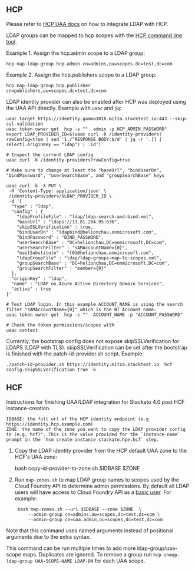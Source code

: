 ## HCP

Please refer to [HCP UAA docs](../../docs/uaa.md#uaaldap-integration) on how to integrate LDAP with HCP.

LDAP groups can be mapped to hcp scopes with the [HCP command line tool](../../cmd/hcp/subcmd/map_ldap_group.go).

Example 1. Assign the hcp.admin scope to a LDAP group: 

    hcp map-ldap-group hcp.admin cn=admins,ou=scopes,dc=test,dc=com

Example 2. Assign the hcp.publishers scope to a LDAP group: 

    hcp map-ldap-group hcp.publisher cn=publishers,ou=scopes,dc=test,dc=com

LDAP identity provider can also be enabled after HCP was deployed using the UAA API directly.
Example with `uaac` and `jq`:

```
uaac target https://identity.gamma1018.mitza.stacktest.io:443 --skip-ssl-validation
uaac token owner get  hcp -s ""  admin -p HCP_ADMIN_PASSWORD"
export LDAP_PROVIDER_ID=$(uaac curl -k /identity-providers?rawConfig=true | sed '1,/^RESPONSE BODY:$/d' | jq -r '.[] | select(.originKey == "ldap") | .id')

# Inspect the current LDAP config
uaac curl -k /identity-providers?rawConfig=true

# Make sure to change at least the "baseUrl", "bindUserDn", "bindPassword", "userSearchBase", and "groupSearchBase" keys

uaac curl -k -X PUT \
 -H 'Content-Type: application/json' \
 /identity-providers/$LDAP_PROVIDER_ID \
 -d '{
  "type" : "ldap",
  "config" : {
    "ldapProfileFile" : "ldap/ldap-search-and-bind.xml",
    "baseUrl" : "ldaps://13.81.204.95:636",
    "skipSSLVerification" : true,
    "bindUserDn" : "ldapbind@helionchau.onmicrosoft.com",
    "bindPassword" : "BIND_PASSWORD",
    "userSearchBase" : "DC=helionchau,DC=onmicrosoft,DC=com",
    "userSearchFilter" : "sAMAccountName={0}",
    "mailSubstitute" : "{0}@helionchau.onmicrosoft.com",
    "ldapGroupFile" : "ldap/ldap-groups-map-to-scopes.xml",
    "groupSearchBase" : "DC=helionchau,DC=onmicrosoft,DC=com",
    "groupSearchFilter" : "member={0}"
  },
  "originKey" : "ldap",
  "name" : "LDAP on Azure Active Directory Domain Services",
  "active" : true
}'

# Test LDAP login. In this example ACCOUNT_NAME is using the search filter "sAMAccountName={0}" which is the NT Account name.
uaac token owner get  hcp -s ""  ACCOUNT_NAME -p "ACCOUNT_PASSWORD"

# Check the token permissions/scopes with
uaac context

```

Currently, the bootstrap config does not expose skipSSLVerification for LDAPS (LDAP with TLS). skipSSLVerification can 
be set after the bootstrap is finished with the patch-id-provider.sh script. Example:

    ./patch-id-provider.sh https://identity.mitza.stacktest.io  hcf config.skipSSLVerification true -k


## HCF

Instructions for finishing UAA/LDAP integration for Stackato 4.0 post HCF instance-creation.

    IDBASE: the full url of the HCP identity endpoint (e.g. https://identity.hcp.example.com)
    ZONE: the name of the zone you want to copy the LDAP provider config to (e.g. hcf)". This is the value provided for the `instance-name` prompt in the `hsm create-instance stackato.hpe.hcf` step.

1. Copy the LDAP identity provider from the HCP default UAA zone to the HCF's UAA zone:

    bash copy-id-provider-to-zone.sh $IDBASE $ZONE

2. Run `map-zones.sh` to map LDAP group names to scopes used by the Cloud Foundry API to determine admin permissions.
   By default all LDAP users will have access to Cloud Foundry API as a [basic user](https://github.com/hpcloud/hdp-resource-manager/blob/master/containers/uaa/dev-postgresql.yml#L89).  For example:

        bash map-zones.sh --uri $IDBASE --zone $ZONE  \
            --admin-group cn=admins,ou=scopes,dc=test,dc=com \
            --admin-group cn=uaa.admin,ou=scopes,dc=test,dc=com

Note that this command uses named arguments instead of positional
arguments due to the extra syntax.

This command can be run multiple times to add more
ldap-group/uaa-scope maps. Duplicates are ignored. To remove a group
run `hcp unmap-ldap-group UAA-SCOPE-NAME LDAP-DN` for each UAA scope.
